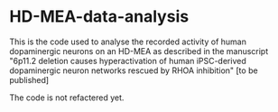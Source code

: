 # HD-MEA-data-analysis

This is the code used to analyse the recorded activity of human dopaminergic neurons on an HD-MEA as described in the manuscript
"6p11.2 deletion causes hyperactivation of human iPSC-derived dopaminergic neuron networks rescued by RHOA inhibition" [to be published] 

The code is not refactered yet.
